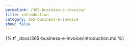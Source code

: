```yaml
---
permalink: /365-business-e-invoice/
title: introduction
category: 365-business-e-invoice
show: false
---
```


{% tf _docs/365-business-e-invoice/introduction.md %}
